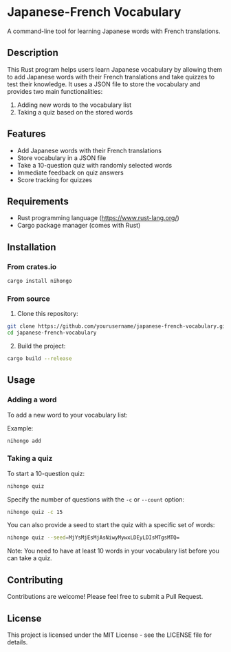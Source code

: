 # Japanese-French Vocabulary

A command-line tool for learning Japanese words with French translations.

## Description

This Rust program helps users learn Japanese vocabulary by allowing them to add Japanese words with their French translations and take quizzes to test their knowledge. It uses a JSON file to store the vocabulary and provides two main functionalities:

1. Adding new words to the vocabulary list
2. Taking a quiz based on the stored words

## Features

- Add Japanese words with their French translations
- Store vocabulary in a JSON file
- Take a 10-question quiz with randomly selected words
- Immediate feedback on quiz answers
- Score tracking for quizzes

## Requirements

- Rust programming language (https://www.rust-lang.org/)
- Cargo package manager (comes with Rust)

## Installation

### From crates.io

```sh
cargo install nihongo
```

### From source

1. Clone this repository:

```sh
git clone https://github.com/yourusername/japanese-french-vocabulary.git 
cd japanese-french-vocabulary
```

2. Build the project:

```sh
cargo build --release
```

## Usage

### Adding a word

To add a new word to your vocabulary list:

Example:

```sh
nihongo add
```

### Taking a quiz

To start a 10-question quiz:

```sh
nihongo quiz
```

Specify the number of questions with the `-c` or `--count` option:

```sh
nihongo quiz -c 15
```

You can also provide a seed to start the quiz with a specific set of words:

```sh
nihongo quiz --seed=MjYsMjEsMjAsNiwyMywxLDEyLDIsMTgsMTQ=
```

Note: You need to have at least 10 words in your vocabulary list before you can take a quiz.

## Contributing

Contributions are welcome! Please feel free to submit a Pull Request.

## License

This project is licensed under the MIT License - see the LICENSE file for details.

